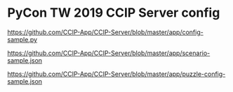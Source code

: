 PyCon TW 2019 CCIP Server config
===

https://github.com/CCIP-App/CCIP-Server/blob/master/app/config-sample.py

https://github.com/CCIP-App/CCIP-Server/blob/master/app/scenario-sample.json

https://github.com/CCIP-App/CCIP-Server/blob/master/app/puzzle-config-sample.json

